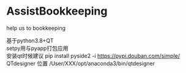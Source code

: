 # AssistBookkeeping
help us to  bookkeeping

基于python3.8+QT  
setpy用与pyapp打包应用  
安装qt时候建议  pip install pyside2 -i https://pypi.douban.com/simple/  
QTdesigner 位置 /User/XXX/opt/anaconda3/bin/qtdesigner
